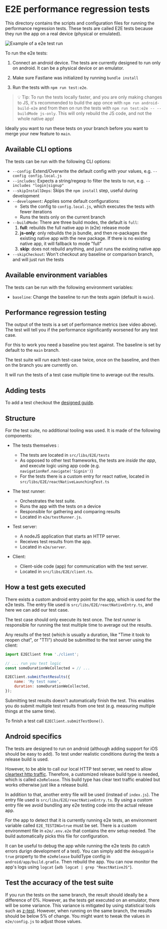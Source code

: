 # E2E performance regression tests

This directory contains the scripts and configuration files for running the
performance regression tests. These tests are called E2E tests because they
run the app on a real device (physical or emulated).

![Example of a e2e test run](https://raw.githubusercontent.com/hannojg/expensify-app/5f945c25e2a0650753f47f3f541b984f4d114f6d/e2e/example.gif)

To run the e2e tests:

1. Connect an android device. The tests are currently designed to run only on android. It can be
   a physical device or an emulator.

2. Make sure Fastlane was initialized by running `bundle install`

3. Run the tests with `npm run test:e2e`.
  > 💡 Tip: To run the tests locally faster, and you are only making changes to JS, it's recommended to
    build the app once with `npm run android-build-e2e` and from then on run the tests with
    `npm run test:e2e -- --buildMode js-only`. This will only rebuild the JS code, and not the
    whole native app!

Ideally you want to run these tests on your branch before you want to merge your new feature to `main`.

## Available CLI options

The tests can be run with the following CLI options:

- `--config`: Extend/Overwrite the default config with your values, e.g. `--config config.local.js`
- `--includes`: Expects a string/regexp to filter the tests to run, e.g. `--includes "login|signup"`
- `--skipInstallDeps`: Skips the `npm install` step, useful during development
- `--development`: Applies some default configurations:
  - Sets the config to `config.local.js`, which executes the tests with fewer iterations 
  - Runs the tests only on the current branch
- `--buildMode`: There are three build modes, the default is `full`:
  1. **full**: rebuilds the full native app in (e2e) release mode
  2. **js-only**: only rebuilds the js bundle, and then re-packages
                   the existing native app with the new package. If there
                   is no existing native app, it will fallback to mode "full"
  3. **skip**: does not rebuild anything, and just runs the existing native app
- `--skipCheckout`: Won't checkout any baseline or comparison branch, and will just run the tests

## Available environment variables

The tests can be run with the following environment variables:

- `baseline`: Change the baseline to run the tests again (default is `main`).

## Performance regression testing

The output of the tests is a set of performance metrics (see video above).
The test will tell you if the performance significantly worsened for any test case.

For this to work you need a baseline you test against. The baseline is set by default
to the `main` branch.

The test suite will run each test-case twice, once on the baseline, and then on the branch
you are currently on.

It will run the tests of a test case multiple time to average out the results.

## Adding tests

To add a test checkout the [designed guide](tests/e2e/ADDING_TESTS.md).

## Structure

For the test suite, no additional tooling was used. It is made of the following
components:

- The tests themselves :
  - The tests are located in `src/libs/E2E/tests`
  - As opposed to other test frameworks, the tests are _inside the app_, and execute logic using app code (e.g. `navigationRef.navigate('Signin')`)
  - For the tests there is a custom entry for react native, located in `src/libs/E2E/reactNativeLaunchingTest.ts`

- The test runner:
    - Orchestrates the test suite.
    - Runs the app with the tests on a device
    - Responsible for gathering and comparing results
    - Located in `e2e/testRunner.js`.

- Test server:
  - A nodeJS application that starts an HTTP server.
  - Receives test results from the app.
  - Located in `e2e/server`.

- Client:
  - Client-side code (app) for communication with the test server.
  - Located in `src/libs/E2E/client.ts`.


## How a test gets executed

There exists a custom android entry point for the app, which is used for the e2e tests.
The entry file used is `src/libs/E2E/reactNativeEntry.ts`, and here we can add our test case.

The test case should only execute its test once. The _test runner_ is responsible for running the
test multiple time to average out the results.

Any results of the test (which is usually a duration, like "Time it took to reopen chat", or "TTI") should be
submitted to the test server using the client:

```js
import E2EClient from './client';

// ... run you test logic
const someDurationWeCollected = // ...

E2EClient.submitTestResults({
    name: 'My test name',
    duration: someDurationWeCollected,
});
```

Submitting test results doesn't automatically finish the test. This enables you do submit multiple test results
from one test (e.g. measuring multiple things at the same time).

To finish a test call `E2EClient.submitTestDone()`.


## Android specifics

The tests are designed to run on android (although adding support for iOS should be easy to add).
To test under realistic conditions during the tests a release build is used.

However, to be able to call our local HTTP test server, we need to allow
[cleartext http traffic](https://developer.android.com/training/articles/security-config#CleartextTrafficPermitted).
Therefore, a customized release build type is needed, which is called `e2eRelease`. This build type has clear
text traffic enabled but works otherwise just like a release build.

In addition to that, another entry file will be used (instead of `index.js`). The entry file used is
`src/libs/E2E/reactNativeEntry.ts`. By using a custom entry file we avoid bundling any e2e testing code
into the actual release app.

For the app to detect that it is currently running e2e tests, an environment variable called `E2E_TESTING=true` must
be set. There is a custom environment file in `e2e/.env.e2e` that contains the env setup needed. The build automatically
picks this file for configuration.

It can be useful to debug the app while running the e2e tests (to catch errors durign development of a test).
You can simply add the `debuggable true` property to the `e2eRelease` buildType config in `android/app/build.gradle`.
Then rebuild the app. You can now monitor the app's logs using `logcat` (`adb logcat | grep "ReactNativeJS"`).

## Test the accuracy of the test suite

If you run the tests on the same branch, the result should ideally be a difference of 0%. However, as the tests
get executed on an emulator, there will be some variance. This variance is mitigated by using statistical tools
such as [z-test](https://en.wikipedia.org/wiki/Z-test). However, when running on the same branch, the results
should be below 5% of change.
You might want to tweak the values in `e2e/config.js` to adjust those values.

